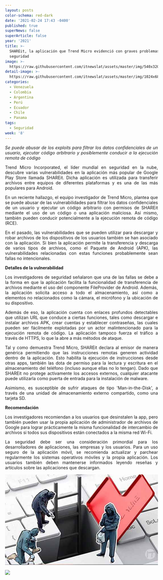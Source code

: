 ```yaml
---
layout: posts
color-schema: red-dark
date: '2021-02-24 17:43 -0400'
published: true
superNews: false
superArticle: false
year: '2021'
title: >-
  SHAREit, la aplicación que Trend Micro evidenció con graves problemas de
  seguridad
image: >-
  https://raw.githubusercontent.com/itnewslat/assets/master/img/540x320/Brecha-Seguridad-p.jpg
detail-image: >-
  https://raw.githubusercontent.com/itnewslat/assets/master/img/1024x680/Brecha-Seguridad-g.jpg
categories:
  - Venezuela
  - Colombia
  - Argentina
  - Perú
  - Ecuador
  - Chile
  - Panama
tags:
  - Seguridad
week: '8'
---
```

<p style="text-align: justify;"><strong></strong></p>
<p style="text-align: justify;"><em>Se puede abusar de los exploits para filtrar los datos confidenciales de un usuario, ejecutar código arbitrario y posiblemente conducir a la ejecución remota de código</em></p>
<p style="text-align: justify;">Trend Micro Incorporated, el líder mundial en seguridad en la nube, descubre varias vulnerabilidades en la aplicación más popular de Google Play Store llamada SHAREit. Dicha aplicación es utilizada para transferir archivos entre equipos de diferentes plataformas y es una de las más populares para Android.</p>
<p style="text-align: justify;">En un reciente hallazgo, el equipo investigador de Trend Micro, plantea que se puede abusar de las vulnerabilidades para filtrar los datos confidenciales de un usuario y ejecutar un código arbitrario con permisos de SHAREit mediante el uso de un código o una aplicación maliciosa. Así mismo, también pueden conducir potencialmente a la ejecución remota de código (RCE).</p>
<p style="text-align: justify;">En el pasado, las vulnerabilidades que se pueden utilizar para descargar y robar archivos de los dispositivos de los usuarios también se han asociado con la aplicación. Si bien la aplicación permite la transferencia y descarga de varios tipos de archivos, como el Paquete de Android (APK), las vulnerabilidades relacionadas con estas funciones probablemente sean fallas no intencionales.</p>
<p style="text-align: justify;"><strong>Detalles de la vulnerabilidad</strong></p>
<p style="text-align: justify;">Los investigadores de seguridad señalaron que una de las fallas se debe a la forma en que la aplicación facilita la funcionalidad de transferencia de archivos mediante el uso del componente FileProvider de Android. Además, la aplicación solicita acceso a todo el almacenamiento, así como a elementos no relacionados como la cámara, el micrófono y la ubicación de su dispositivo.</p>
<p style="text-align: justify;">Además de eso, la aplicación cuenta con enlaces profundos detectables que utilizan URL que conduce a ciertas funciones, tales como descargar e instalar archivos APK, crear cuentas y establecer contraseñas, las cuales pueden ser fácilmente explotadas por un actor malintencionado para la ejecución remota de código. La aplicación tampoco fuerza el tráfico a través de HTTPS, lo que la abre a más métodos de ataque.</p>
<p style="text-align: justify;">Tal y como demuestra Trend Micro, SHAREit declara al emisor de manera genérica permitiendo que las instrucciones remotas generen actividad dentro de la aplicación. Esto habilita la ejecución de instrucciones desde otras apps, también las dota de permiso para la lectura y escritura en el almacenamiento del teléfono (incluso aunque ellas no lo tengan). Dado que SHAREit no protege activamente los accesos externos, cualquier atacante puede utilizarla como puerta de entrada para la instalación de malware.</p>
<p style="text-align: justify;">Asimismo, es susceptible de sufrir ataques de tipo 'Man-in-the-Disk', a través de una unidad de almacenamiento externo compartido, como una tarjeta SD.</p>
<p style="text-align: justify;"><strong>Recomendación</strong></p>
<p style="text-align: justify;">Los investigadores recomiendan a los usuarios que desinstalen la app, pero también pueden usar la propia aplicación de administrador de archivos de Google para lograr prácticamente la misma funcionalidad de intercambio de archivos si todos sus dispositivos están conectados a la misma red Wi-Fi.</p>
<p style="text-align: justify;">La seguridad debe ser una consideración primordial para los desarrolladores de aplicaciones, las empresas y los usuarios. Para un uso seguro de la aplicación móvil, se recomienda actualizar y parchear regularmente los sistemas operativos móviles y la propia aplicación. Los usuarios también deben mantenerse informados leyendo reseñas y artículos sobre las aplicaciones que descargan.</p>

![](https://raw.githubusercontent.com/itnewslat/assets/master/img/540x320/Brecha-Seguridad-p.jpg)


<img src="https://tracker.metricool.com/c3po.jpg?hash=56f88a41e39ab42c063cc51676587a04"/>